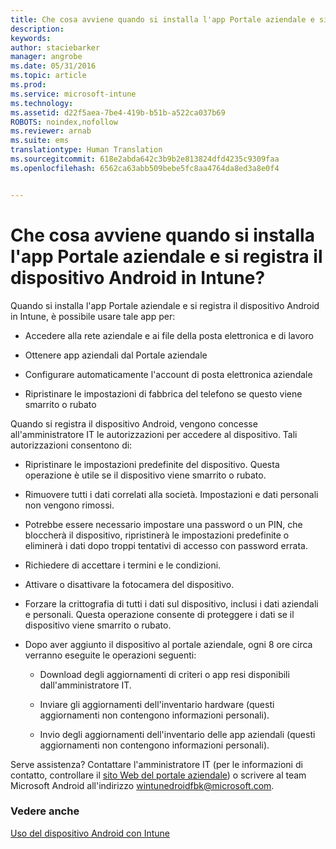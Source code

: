 ```yaml
---
title: Che cosa avviene quando si installa l'app Portale aziendale e si registra il dispositivo Android in Intune? | Microsoft Intune
description: 
keywords: 
author: staciebarker
manager: angrobe
ms.date: 05/31/2016
ms.topic: article
ms.prod: 
ms.service: microsoft-intune
ms.technology: 
ms.assetid: d22f5aea-7be4-419b-b51b-a522ca037b69
ROBOTS: noindex,nofollow
ms.reviewer: arnab
ms.suite: ems
translationtype: Human Translation
ms.sourcegitcommit: 618e2abda642c3b9b2e813824dfd4235c9309faa
ms.openlocfilehash: 6562ca63abb509bebe5fc8aa4764da8ed3a8e0f4


---
```



# Che cosa avviene quando si installa l'app Portale aziendale e si registra il dispositivo Android in Intune?

Quando si installa l'app Portale aziendale e si registra il dispositivo Android in Intune, è possibile usare tale app per:

-   Accedere alla rete aziendale e ai file della posta elettronica e di lavoro

-   Ottenere app aziendali dal Portale aziendale

-   Configurare automaticamente l'account di posta elettronica aziendale

-   Ripristinare le impostazioni di fabbrica del telefono se questo viene smarrito o rubato

Quando si registra il dispositivo Android, vengono concesse all'amministratore IT le autorizzazioni per accedere al dispositivo. Tali autorizzazioni consentono di:

-   Ripristinare le impostazioni predefinite del dispositivo. Questa operazione è utile se il dispositivo viene smarrito o rubato.

-   Rimuovere tutti i dati correlati alla società. Impostazioni e dati personali non vengono rimossi.

-   Potrebbe essere necessario impostare una password o un PIN, che bloccherà il dispositivo, ripristinerà le impostazioni predefinite o eliminerà i dati dopo troppi tentativi di accesso con password errata.

-   Richiedere di accettare i termini e le condizioni.

-   Attivare o disattivare la fotocamera del dispositivo.

-   Forzare la crittografia di tutti i dati sul dispositivo, inclusi i dati aziendali e personali. Questa operazione consente di proteggere i dati se il dispositivo viene smarrito o rubato.

-   Dopo aver aggiunto il dispositivo al portale aziendale, ogni 8 ore circa verranno eseguite le operazioni seguenti:

    -   Download degli aggiornamenti di criteri o app resi disponibili dall'amministratore IT.

    -   Inviare gli aggiornamenti dell'inventario hardware (questi aggiornamenti non contengono informazioni personali).

    -   Invio degli aggiornamenti dell'inventario delle app aziendali (questi aggiornamenti non contengono informazioni personali).

Serve assistenza? Contattare l'amministratore IT (per le informazioni di contatto, controllare il [sito Web del portale aziendale](http://portal.manage.microsoft.com)) o scrivere al team Microsoft Android all'indirizzo wintunedroidfbk@microsoft.com.


### Vedere anche
[Uso del dispositivo Android con Intune](using-your-android-device-with-intune.md)



<!--HONumber=Jul16_HO4-->


